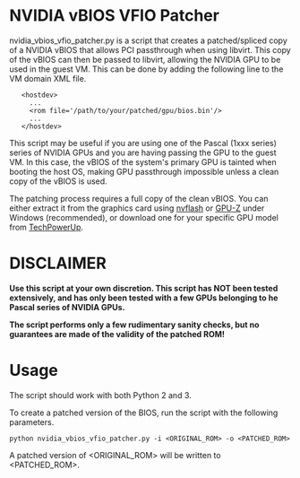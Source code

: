 # NVIDIA vBIOS VFIO Patcher
nvidia_vbios_vfio_patcher.py is a script that creates a patched/spliced copy of a NVIDIA vBIOS that allows PCI passthrough when using libvirt. This copy of the vBIOS can then be passed to libvirt, allowing the NVIDIA GPU to be used in the guest VM. This can be done by adding the following line to the VM domain XML file.

```
   <hostdev>
     ...
     <rom file='/path/to/your/patched/gpu/bios.bin'/>
     ...
   </hostdev>
```

This script may be useful if you are using one of the Pascal (1xxx series) series of NVIDIA GPUs and you are having passing the GPU to the guest VM. In this case, the vBIOS of the system's primary GPU is tainted when booting the host OS, making GPU passthrough impossible unless a clean copy of the vBIOS is used.

The patching process requires a full copy of the clean vBIOS. You can either extract it from the graphics card using [nvflash](https://www.techpowerup.com/download/nvidia-nvflash/) or [GPU-Z](https://www.techpowerup.com/gpuz/) under Windows (recommended), or download one for your specific GPU model from [TechPowerUp](https://www.techpowerup.com/vgabios/).

# DISCLAIMER

**Use this script at your own discretion. This script has NOT been tested extensively, and has only been tested with a few GPUs belonging to he Pascal series of NVIDIA GPUs.**

**The script performs only a few rudimentary sanity checks, but no guarantees are made of the validity of the patched ROM!**

# Usage

The script should work with both Python 2 and 3.

To create a patched version of the BIOS, run the script with the following parameters.

```
python nvidia_vbios_vfio_patcher.py -i <ORIGINAL_ROM> -o <PATCHED_ROM>
```

A patched version of <ORIGINAL_ROM> will be written to <PATCHED_ROM>.
